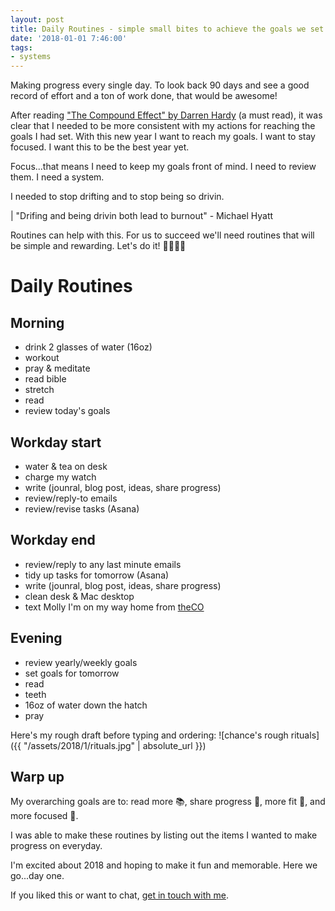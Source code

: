 ```yaml
---
layout: post
title: Daily Routines - simple small bites to achieve the goals we set
date: '2018-01-01 7:46:00'
tags:
- systems
---
```


Making progress every single day. To look back 90 days and see a good record of effort and a ton of work done, that would be awesome!

After reading ["The Compound Effect" by Darren Hardy](http://amzn.to/2CzeXC8) (a must read), it was clear that I needed to be more consistent with my actions for reaching the goals I had set. With this new year I want to reach my goals. I want to stay focused. I want this to be the best year yet.

Focus...that means I need to keep my goals front of mind. I need to review them. I need a system.

I needed to stop drifting and to stop being so drivin.

| "Drifing and being drivin both lead to burnout" - Michael Hyatt

Routines can help with this. For us to succeed we'll need routines that will be simple and rewarding. Let's do it! 🏃‍♂️🏃‍♀️

# Daily Routines

## Morning

+ drink 2 glasses of water (16oz)
+ workout
+ pray &amp; meditate
+ read bible
+ stretch
+ read
+ review today's goals

## Workday start

+ water & tea on desk
+ charge my watch
+ write (jounral, blog post, ideas, share progress)
+ review/reply-to emails
+ review/revise tasks (Asana)

## Workday end

+ review/reply to any last minute emails
+ tidy up tasks for tomorrow (Asana)
+ write (jounral, blog post, ideas, share progress)
+ clean desk &amp; Mac desktop
+ text Molly I'm on my way home from [theCO](http://attheco.com)

## Evening

+ review yearly/weekly goals
+ set goals for tomorrow
+ read
+ teeth
+ 16oz of water down the hatch
+ pray

Here's my rough draft before typing and ordering:
![chance's rough rituals]({{ "/assets/2018/1/rituals.jpg" | absolute_url }})

## Warp up

My overarching goals are to: read more 📚, share progress 🎤, more fit 💪, and more focused 👀.

I was able to make these routines by listing out the items I wanted to make progress on everyday.

I'm excited about 2018 and hoping to make it fun and memorable. Here we go...day one.

If you liked this or want to chat, [get in touch with me](https://twitter.com/Chance_Smith).

